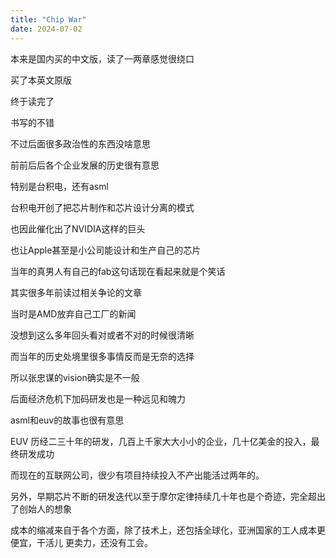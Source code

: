 ```yaml
---
title: "Chip War"
date: 2024-07-02
---
```


本来是国内买的中文版，读了一两章感觉很绕口

买了本英文原版

终于读完了

书写的不错

不过后面很多政治性的东西没啥意思

前前后后各个企业发展的历史很有意思

特别是台积电，还有asml

台积电开创了把芯片制作和芯片设计分离的模式

也因此催化出了NVIDIA这样的巨头

也让Apple甚至是小公司能设计和生产自己的芯片

当年的真男人有自己的fab这句话现在看起来就是个笑话

其实很多年前读过相关争论的文章

当时是AMD放弃自己工厂的新闻

没想到这么多年回头看对或者不对的时候很清晰

而当年的历史处境里很多事情反而是无奈的选择

所以张忠谋的vision确实是不一般

后面经济危机下加码研发也是一种远见和魄力

asml和euv的故事也很有意思

EUV 历经二三十年的研发，几百上千家大大小小的企业，几十亿美金的投入，最终研发成功

而现在的互联网公司，很少有项目持续投入不产出能活过两年的。

另外，早期芯片不断的研发迭代以至于摩尔定律持续几十年也是个奇迹，完全超出了创始人的想象

成本的缩减来自于各个方面，除了技术上，还包括全球化，亚洲国家的工人成本更便宜，干活儿
更卖力，还没有工会。
